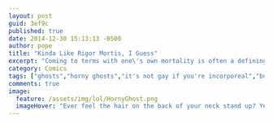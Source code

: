 ```yaml
---
layout: post
guid: 3ef9c
published: true
date: 2014-12-30 15:13:13 -0500
author: pope
title: "Kinda Like Rigor Mortis, I Guess"
excerpt: "Coming to terms with one\'s own mortality is often a defining realization for many people. We\'re way past that though. We\'ve got bigger, longer plans."
category: Comics
tags: ["ghosts","horny ghosts","it's not gay if you're incorporeal","butts","Spooky Behavior","2spooky4me","That Little Ghost Motherfucker","a total lack of respect for the dead","rigor mortis","penis lol"]
comments: true 
image:
  feature: /assets/img/lol/HornyGhost.png
  imageHover: "Ever feel the hair on the back of your neck stand up? Yeah, that's not me, it'd be your butt."
---
```


